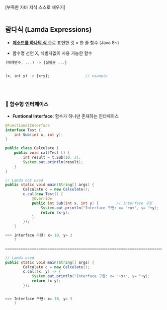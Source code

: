 [부족한 자바 지식 스스로 채우기] <br><br>

## 람다식 (Lamda Expressions)

- <u> **메소드를 하나의 식** </u>으로 표현한 것 = 한 줄 함수 (Java 8~)
  
- 함수명 선언 X, 식별자없이 사용 가능한 함수
  

```typescript
(매개변수, ...) -> {실행문 ...}


(x, int y) -> {x+y};                // example
```

<br><br>

### 🔔 함수형 인터페이스

- **Funtional Interface**: 함수가 하나만 존재하는 인터페이스
  

```java
@FunctionalInterface
interface Test {
    int Sub(int x, int y);
}

public class Calculate {
    public void cal(Test t) {
        int result = t.Sub(10, 3);
        System.out.println(result);
    }
}
```


```java
// Lamda not used
public static void main(String[] args) {
        Calculate c = new Calculate();
        c.cal(new Test() {
            @Override    
            public int Sub(int x, int y) {        // Interface 구현
                System.out.println("Interface 구현: x= "+x+", y= "+y);    
                return (x-y);
            }
        });
    }

>>> Interface 구현: x= 10, y= 3
    7

=======================================================================

// Lamda used
public static void main(String[] args) {
        Calculate c = new Calculate();
        c.cal((x, y) -> {
            System.out.println("Interface 구현: x= "+x+", y= "+y);
            return (x-y);
        });


>>> Interface 구현: x= 10, y= 3
    7
```